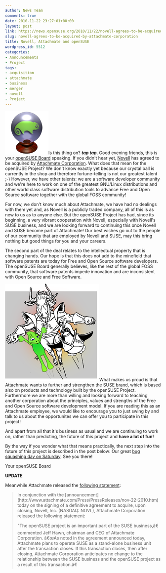 ```yaml
---
author: News Team
comments: true
date: 2010-11-22 23:27:01+00:00
layout: post
link: https://news.opensuse.org/2010/11/22/novell-agrees-to-be-acquired-by-attachmate-corporation/
slug: novell-agrees-to-be-acquired-by-attachmate-corporation
title: Novell, Attachmate and openSUSE
wordpress_id: 5512
categories:
- Announcements
- Project
tags:
- acquisition
- attachmate
- business
- merger
- novell
- Project
---
```


![](/wp-content/uploads/2010/11/Logo-fate.png)Is this thing on? ***tap* *tap***. Good evening friends, this is your [openSUSE Board](http://en.opensuse.org/openSUSE:Board) speaking. If you didn't hear yet, [Novell](http://www.novell.com) has agreed to be acquired by [Attachmate Corporation](http://www.attachmate.com). What does that mean for the openSUSE Project? We don't know exactly yet because our crystal ball is currently in the shop and therefore fortune-telling is not our greatest talent ;-) However, we have other talents: we are a software developer community and we're here to work on one of the greatest GNU/Linux distributions and other world class software distribution tools to advance Free and Open Source software together with the global FOSS community!

For now, we don't know much about Attachmate, we have had no dealings with them yet and, as Novell is a publicly traded company, all of this is as new to us as to anyone else. But the openSUSE Project has had, since its beginning, a very vibrant cooperation with Novell, especially with Novell's SUSE business, and we are looking forward to continuing this once Novell and SUSE become part of Attachmate! Our best wishes go out to the people of our community that are employed by Novell and SUSE, may this bring nothing but good things for you and your careers.

The second part of the deal relates to the intellectual property that is changing hands. Our hope is that this does not add to the minefield that software patents are today for Free and Open Source software developers. The openSUSE Board generally believes, like the rest of the global FOSS community, that software patents impede innovation and are inconsistent with Open Source and Free Software.

![](/wp-content/uploads/2010/11/geekoandco21.png)What makes us proud is that Attachmate wants to further and strengthen the SUSE brand, which is based also on products and technology built by the openSUSE Project. Furthermore we are more than willing and looking forward to teaching another corporation about the principles, values and strengths of the Free and Open Source software development model. If you are reading this as an Attachmate employee, we would like to encourage you to just swing by and talk to us about the opportunites we can offer you to participate in this project!

And apart from all that it's business as usual and we are continuing to work on, rather than predicting, the future of this project and **have a lot of fun!**

  


By the way if you wonder what that means practically, the next step into the future of this project is described in the post below: Our great [bug squashing day on Saturday](http://news.opensuse.org/2010/11/22/opensuse-bug-day-on-saturday-november-27th/). See you there!

Your openSUSE Board

**UPDATE**

Meanwhile Attachmate released the [following statement](http://www.attachmate.com/Press/PressReleases/nov-22-2010-SUSE.htm):


<blockquote>In conjunction with the [announcement](http://www.attachmate.com/Press/PressReleases/nov-22-2010.htm) today on the signing of a definitive agreement to acquire, upon  closing, Novell, Inc. (NASDAQ: NOVL), Attachmate Corporation released  the following statement:

"The openSUSE project is an important part of the SUSE business,â€  commented Jeff Hawn, chairman and CEO of Attachmate Corporation. â€œAs  noted in the agreement announced today, Attachmate plans to operate SUSE  as a stand-alone business unit after the transaction closes. If this  transaction closes, then after closing, Attachmate Corporation  anticipates no change to the relationship between the SUSE business and  the openSUSE project as a result of this transaction.â€</blockquote>
